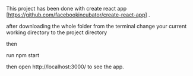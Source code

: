 This project has been done with create react app  [https://github.com/facebookincubator/create-react-app] .


after downloading the whole folder from the terminal change your current working directory to the project directory 

then 

run npm start 

then  open http://localhost:3000/ to see the app.
